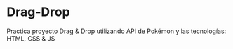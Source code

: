 # Drag-Drop
Practica proyecto Drag &amp; Drop utilizando API de Pokémon y las tecnologías: HTML, CSS &amp; JS
